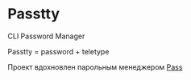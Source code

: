 # Passtty

CLI Password Manager

Passtty = password + teletype

Проект вдохновлен парольным менеджером [Pass](https://www.passwordstore.org/)
